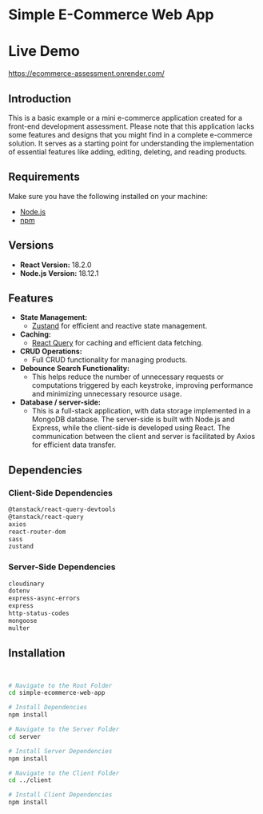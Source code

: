 # Simple E-Commerce Web App

# Live Demo

https://ecommerce-assessment.onrender.com/

## Introduction

This is a basic example or a mini e-commerce application created for a front-end development assessment. Please note that this application lacks some features and designs that you might find in a complete e-commerce solution. It serves as a starting point for understanding the implementation of essential features like adding, editing, deleting, and reading products.

## Requirements

Make sure you have the following installed on your machine:

- [Node.js](https://nodejs.org/)
- [npm](https://www.npmjs.com/)

## Versions

- **React Version:** 18.2.0
- **Node.js Version:** 18.12.1

## Features

- **State Management:**
  - [Zustand](https://github.com/pmndrs/zustand) for efficient and reactive state management.
- **Caching:**
  - [React Query](https://react-query.tanstack.com/) for caching and efficient data fetching.
- **CRUD Operations:**
  - Full CRUD functionality for managing products.
- **Debounce Search Functionality:**
  - This helps reduce the number of unnecessary requests or computations triggered by each keystroke, improving performance and minimizing unnecessary resource usage.
- **Database / server-side:**
  - This is a full-stack application, with data storage implemented in a MongoDB database. The server-side is built with Node.js and Express, while the client-side is developed using React. The communication between the client and server is facilitated by Axios for efficient data transfer.

## Dependencies

### Client-Side Dependencies

```bash
@tanstack/react-query-devtools
@tanstack/react-query
axios
react-router-dom
sass
zustand

```

### Server-Side Dependencies

```bash
cloudinary
dotenv
express-async-errors
express
http-status-codes
mongoose
multer
```

## Installation

```bash


# Navigate to the Root Folder
cd simple-ecommerce-web-app

# Install Dependencies
npm install

# Navigate to the Server Folder
cd server

# Install Server Dependencies
npm install

# Navigate to the Client Folder
cd ../client

# Install Client Dependencies
npm install
```
